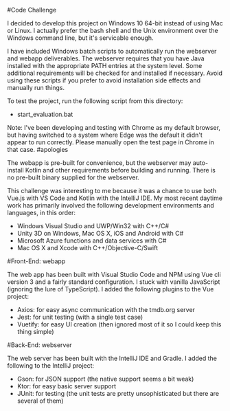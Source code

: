 #Code Challenge

I decided to develop this project on Windows 10 64-bit instead of using Mac or Linux. I actually prefer the bash shell and the Unix environment over the Windows command line, but it's servicable enough.

I have included Windows batch scripts to automatically run the webserver and webapp deliverables. The webserver requires that you have Java installed with the appropriate PATH entries at the system level. Some additional requirements will be checked for and installed if necessary. Avoid using these scripts if you prefer to avoid installation side effects and manually run things.

To test the project, run the following script from this directory:
* start_evaluation.bat

Note: I've been developing and testing with Chrome as my default browser, but having switched to a system where Edge was the default it didn't appear to run correctly. Please manually open the test page in Chrome in that case. #apologies

The webapp is pre-built for convenience, but the webserver may auto-install Kotlin and other requirements before building and running. There is no pre-built binary supplied for the webserver.

This challenge was interesting to me because it was a chance to use both Vue.js with VS Code and Kotlin with the IntelliJ IDE. My most recent daytime work has primarily involved the following development environments and languages, in this order:
* Windows Visual Studio and UWP/Win32 with C++/C#
* Unity 3D on Windows, Mac OS X, iOS and Android with C#
* Microsoft Azure functions and data services with C#
* Mac OS X and Xcode with C++/Objective-C/Swift


#Front-End: webapp

The web app has been built with Visual Studio Code and NPM using Vue cli version 3 and a fairly standard configuration. I stuck with vanilla JavaScript (ignoring the lure of TypeScript). I added the following plugins to the Vue project:
* Axios: for easy async communication with the tmdb.org server
* Jest: for unit testing (with a single test case)
* Vuetify: for easy UI creation (then ignored most of it so I could keep this thing simple)


#Back-End: webserver

The web server has been built with the IntelliJ IDE and Gradle. I added the following to the IntelliJ project:
* Gson: for JSON support (the native support seems a bit weak)
* Ktor: for easy basic server support
* JUnit: for testing (the unit tests are pretty unsophisticated but there are several of them)
